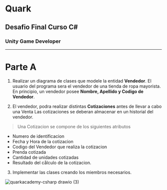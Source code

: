 # Quark
## Desafio Final Curso C#
### Unity Game Developer
---
# Parte A

1. Realizar un diagrama de clases que modele la entidad **Vendedor**. El usuario del programa sera el vendedor de una tienda de ropa mayorista. En principio, un vendedor posee **Nombre, Apellido y Codigo de Vendedor**.

2. El vendedor, podra realizar distintas **Cotizaciones** antes de Ilevar a cabo una Venta Las cotizaciones se deberan almacenar en un historial del vendedor.

> Una Cotizacion se compone de los siguientes atributos
* Numero de identificacion
* Fecha y Hora de la cotizacion
* Codigo del Vendedor que realiza la cotizacion
* Prenda cotizada
* Cantidad de unidades cotizadas
* Resultado del cålculo de la cotizacion.

3. Implementar las clases creando los miembros necesarios.

![quarkacademy-csharp drawio (3)](https://user-images.githubusercontent.com/38444032/214431049-6b867512-4133-4c5e-b5f3-2fe9c274be88.svg)